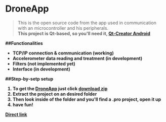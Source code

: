 # DroneApp 
>This is the open source code from the app used in communication with an microcontroller and his peripherals.
<br><strong>This project is Qt-based, so you'll need it, [Qt-Creator Android](https://www.youtube.com/watch?v=q-BFeL9HHEk)

##Functionalities
* TCP/IP connection & communication (working)
* Accelerometer data reading and treatment (in development)
* Filters (not implemented yet)
* Interface (in development)

##Step-by-setp setup
1) To get the [DroneApp](https://github.com/igorfel/DroneApp) just click [download zip](https://github.com/igorfel/DroneApp/archive/master.zip)<br>
2) Extract the project on an desired folder<br>
3) Then look inside of the folder and you'll find a .pro project, open it up<br>
4) have fun!<br>


[Direct link](https://github.com/igorfel/DroneApp/releases)
